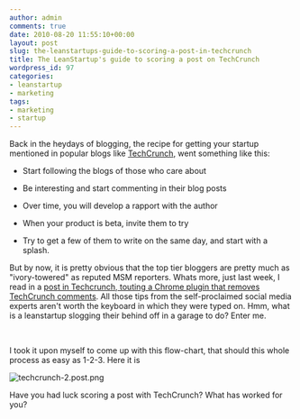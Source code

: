 ```yaml
---
author: admin
comments: true
date: 2010-08-20 11:55:10+00:00
layout: post
slug: the-leanstartups-guide-to-scoring-a-post-in-techcrunch
title: The LeanStartup's guide to scoring a post on TechCrunch
wordpress_id: 97
categories:
- leanstartup
- marketing
tags:
- marketing
- startup
---
```


Back in the heydays of blogging, the recipe for getting your startup mentioned in popular blogs like [TechCrunch](http://techcrunch.com), went something like this:






  * Start following the blogs of those who care about


  * Be interesting and start commenting in their blog posts


  * Over time, you will develop a rapport with the author


  * When your product is beta, invite them to try


  * Try to get a few of them to write on the same day, and start with a splash.




But by now, it is pretty obvious that the top tier bloggers are pretty much as "ivory-towered" as reputed MSM reporters. Whats more, just last week, I read in a [post in Techcrunch, touting a Chrome plugin that removes TechCrunch comments](http://techcrunch.com/2010/08/12/techcrunch-comments/). All those tips from the self-proclaimed social media experts aren't worth the keyboard in which they were typed on. Hmm, what is a leanstartup slogging their behind off in a garage to do? Enter me.




 




I took it upon myself to come up with this flow-chart, that should this whole process as easy as 1-2-3. Here it is




![techcrunch-2.post.png](http://www.startupproductmanager.com/wp-content/uploads/2010/08/techcrunch-2.post_1.png)




Have you had luck scoring a post with TechCrunch? What has worked for you?

